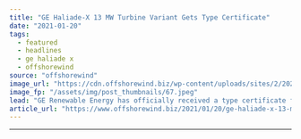 ```yaml
---
title: "GE Haliade-X 13 MW Turbine Variant Gets Type Certificate"
date: "2021-01-20"
tags: 
  - featured
  - headlines
  - ge haliade x
  - offshorewind
source: "offshorewind"
image_url: "https://cdn.offshorewind.biz/wp-content/uploads/sites/2/2021/01/20151012/GE-Haliade-X-13-MW-Turbine-Variant-Gets-Type-Certificate.jpeg"
image_fp: "/assets/img/post_thumbnails/67.jpeg"
lead: "GE Renewable Energy has officially received a type certificate from DNV GL for the"
article_url: "https://www.offshorewind.biz/2021/01/20/ge-haliade-x-13-mw-turbine-variant-gets-type-certificate/"
---
```


---
